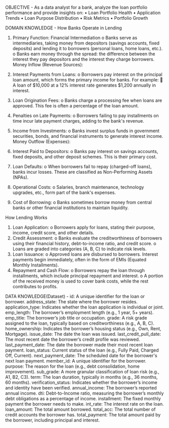 OBJECTIVE - 
As a data analyst for a bank, analyze the loan portfolio performance and provide insights on:
•	Loan Portfolio Health 
•	Application Trends 
•	Loan Purpose Distribution 
•	Risk Metrics 
•	Portfolio Growth 

DOMAIN KNOWLEDGE -
How Banks Operate in Lending 
1.	Primary Function: Financial Intermediation
o	Banks serve as intermediaries, taking money from depositors (savings accounts, fixed deposits) and lending it to borrowers (personal loans, home loans, etc.).
o	Banks earn money through the spread: the difference between the interest they pay depositors and the interest they charge borrowers.
Money Inflow (Revenue Sources):
1.	Interest Payments from Loans:
o	Borrowers pay interest on the principal loan amount, which forms the primary income for banks. For example:
	A loan of $10,000 at a 12% interest rate generates $1,200 annually in interest.

2.	Loan Origination Fees:
o	Banks charge a processing fee when loans are approved. This fee is often a percentage of the loan amount.
3.	Penalties on Late Payments:
o	Borrowers failing to pay installments on time incur late payment charges, adding to the bank's revenue.
4.	Income from Investments:
o	Banks invest surplus funds in government securities, bonds, and financial instruments to generate interest income.
Money Outflow (Expenses):
1.	Interest Paid to Depositors:
o	Banks pay interest on savings accounts, fixed deposits, and other deposit schemes. This is their primary cost.
2.	Loan Defaults:
o	When borrowers fail to repay (charged-off loans), banks incur losses. These are classified as Non-Performing Assets (NPAs).
3.	Operational Costs:
o	Salaries, branch maintenance, technology upgrades, etc., form part of the bank's expenses.
4.	Cost of Borrowing:
o	Banks sometimes borrow money from central banks or other financial institutions to maintain liquidity.


How Lending Works 
1.	Loan Application:
o	Borrowers apply for loans, stating their purpose, income, credit score, and other details.
2.	Credit Assessment:
o	Banks evaluate the creditworthiness of borrowers using their financial history, debt-to-income ratio, and credit score.
o	Loans are graded into categories (A, B, C) to indicate risk levels.
3.	Loan Issuance:
o	Approved loans are disbursed to borrowers. Interest payments begin immediately, often in the form of EMIs (Equated Monthly Installments).
4.	Repayment and Cash Flow:
o	Borrowers repay the loan through installments, which include principal repayment and interest.
o	A portion of the received money is used to cover bank costs, while the rest contributes to profits.



DATA KNOWLEDGE(Dataset) -
id: A unique identifier for the loan or borrower.
address_state: The state where the borrower resides.
application_type: Indicates whether the loan application is individual or joint.
emp_length: The borrower’s employment length (e.g., 1 year, 5+ years).
emp_title: The borrower’s job title or occupation.
grade: A risk grade assigned to the loan, typically based on creditworthiness (e.g., A, B, C).
home_ownership: Indicates the borrower’s housing status (e.g., Own, Rent, Mortgage).
issue_date: The date the loan was issued.
last_credit_pull_date: The most recent date the borrower’s credit profile was reviewed.
last_payment_date: The date the borrower made their most recent loan payment.
loan_status: Current status of the loan (e.g., Fully Paid, Charged Off, Current).
next_payment_date: The scheduled date for the borrower's next loan payment.
member_id: A unique identifier for the borrower.
purpose: The reason for the loan (e.g., debt consolidation, home improvement).
sub_grade: A more granular classification of loan risk (e.g., A1, B2, C3).
term: The loan duration, typically in months (e.g., 36 months, 60 months).
verification_status: Indicates whether the borrower’s income and identity have been verified.
annual_income: The borrower’s reported annual income.
dti: Debt-to-Income ratio, measuring the borrower’s monthly debt obligations as a percentage of income.
installment: The fixed monthly payment the borrower needs to make.
int_rate: The interest rate on the loan.
loan_amount: The total amount borrowed.
total_acc: The total number of credit accounts the borrower has.
total_payment: The total amount paid by the borrower, including principal and interest.
